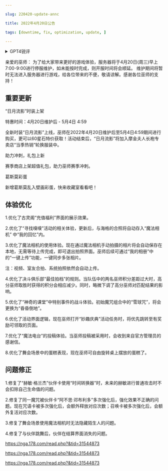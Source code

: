 ---
slug: 220420-update-annc
title: 2022年4月20日公告
tags: [downtime, fix, optimization, update, ]
---
<details>
<summary>GPT4锐评</summary>

</details>
<!--truncate-->


亲爱的巫师： 为了给大家带来更好的游戏体验，服务器将于4月20日(周三)早上7:00-9:00进行停服维护，如未能按时完成，则开服时间将会顺延。 维护期间将暂时无法进入服务器进行游戏，给各位带来的不便，敬请谅解。感谢各位巫师的支持！

## 重要更新
“日月流影”时装上架

特惠时间：4月20日维护后 - 5月4日 4:59

全新时装“日月流影”上线，巫师在2022年4月20日维护后至5月4日4:59期间进行购买，更可以60星石特价获取！活动结束后，“日月流影”将加入摩金夫人长袍专卖店“当季热销”轮换服装中。

助力冲刺，礼包上新

赛季商店上架超值礼包，助力巫师赛季冲刺。

葛斯莫彩蛋

新增葛斯莫乱入壁画彩蛋，快来收藏室看看吧！

## <span id='optimization'>体验优化</span>
1.优化了古灵阁“充值福利”界面的展示效果。

2.优化了“寻找嗅嗅”活动的相关体验，更新后，与海格的合照将自动存入“魔法相机” 中“我的回忆”内。

3.优化了魔法相机的使用体验。现在通过魔法相机手动拍摄的相片将会自动保存在本地，无需等待上传完成，即可退出拍照界面。巫师后续可通过“我的相册”中的“一键上传”功能，一键同步多张相片。

注：视频、室友合拍、系统拍照依然会自动上传。

4.优化了决斗俱乐部“最佳拍档”的规则。当队伍中的两名巫师积分差距过大时，高分巫师取胜时获得的积分会相应减少。同时，略微下调了高分巫师对匹配结果的影响。

5.优化了“神奇的课堂”中特别事件的战斗体验。初始魔咒组合中的“雪球咒”，将会更换为“昏昏倒地”。

6.优化了活动界面逻辑，现在巫师打开“妙趣庆典”活动任务时，将优先跳转至有奖励可领取的页面。

7.优化了“魔法电台”的投稿体验。当巫师投稿被采用时，会收到来自官方管理员的感谢信。

8.优化了舞会场景中的蛋糕表现，现在巫师可自由旋转桌上摆放的蛋糕了。

## <span id='fix'>问题修正</span>
1.修复了“赫敏·格兰杰”伙伴卡使用“时间转换器”时，未来的赫敏进行普通攻击时不会扣除自己生命值的问题。

2.修复了同一魔咒被伙伴卡“阿不思·邓布利多”多次强化后，强化效果不正确的问题。现在咒语卡被多次强化后，会额外释放对应次数；召唤卡被多次强化后，会额外复活对应次数。

3.修复了舞会场景使用魔法相机时无法隐藏陌生人的问题。

4.修复了与伙伴跳舞后，伙伴在结算界面消失的问题。

https://nga.178.com/read.php?&tid=31544873

https://nga.178.com/read.php?&tid=31544873

https://nga.178.com/read.php?&tid=31544873